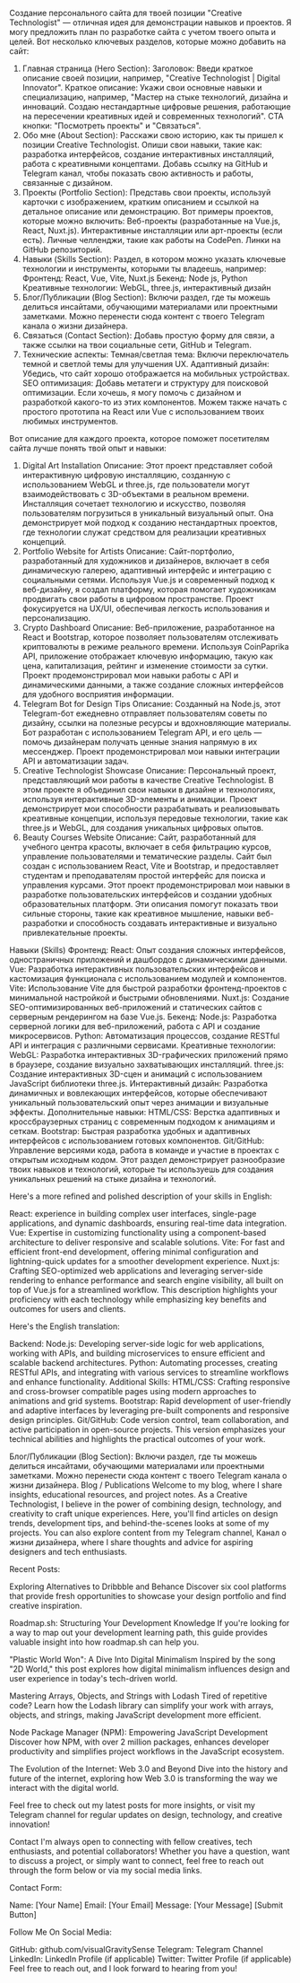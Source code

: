 
Создание персонального сайта для твоей позиции "Creative Technologist" — отличная идея для демонстрации навыков и проектов. Я могу предложить план по разработке сайта с учетом твоего опыта и целей. Вот несколько ключевых разделов, которые можно добавить на сайт:

1. Главная страница (Hero Section):
Заголовок: Введи краткое описание своей позиции, например, "Creative Technologist | Digital Innovator".
Краткое описание: Укажи свои основные навыки и специализацию, например, "Мастер на стыке технологий, дизайна и инноваций. Создаю нестандартные цифровые решения, работающие на пересечении креативных идей и современных технологий".
CTA кнопки: "Посмотреть проекты" и "Связаться".
2. Обо мне (About Section):
Расскажи свою историю, как ты пришел к позиции Creative Technologist. Опиши свои навыки, такие как: разработка интерфейсов, создание интерактивных инсталляций, работа с креативными концептами.
Добавь ссылку на GitHub и Telegram канал, чтобы показать свою активность и работы, связанные с дизайном.
3. Проекты (Portfolio Section):
Представь свои проекты, используй карточки с изображением, кратким описанием и ссылкой на детальное описание или демонстрацию. Вот примеры проектов, которые можно включить:
Веб-проекты (разработанные на Vue.js, React, Nuxt.js).
Интерактивные инсталляции или арт-проекты (если есть).
Личные челленджи, такие как работы на CodePen.
Линки на GitHub репозиторий.
4. Навыки (Skills Section):
Раздел, в котором можно указать ключевые технологии и инструменты, которыми ты владеешь, например:
Фронтенд: React, Vue, Vite, Nuxt.js
Бекенд: Node js, Python
Креативные технологии: WebGL, three.js, интерактивный дизайн
5. Блог/Публикации (Blog Section):
Включи раздел, где ты можешь делиться инсайтами, обучающими материалами или проектными заметками. Можно перенести сюда контент с твоего Telegram канала о жизни дизайнера.
6. Связаться (Contact Section):
Добавь простую форму для связи, а также ссылки на твои социальные сети, GitHub и Telegram.
7. Технические аспекты:
Темная/светлая тема: Включи переключатель темной и светлой темы для улучшения UX.
Адаптивный дизайн: Убедись, что сайт хорошо отображается на мобильных устройствах.
SEO оптимизация: Добавь метатеги и структуру для поисковой оптимизации.
Если хочешь, я могу помочь с дизайном и разработкой какого-то из этих компонентов. Можем также начать с простого прототипа на React или Vue с использованием твоих любимых инструментов.

Вот описание для каждого проекта, которое поможет посетителям сайта лучше понять твой опыт и навыки:

1. Digital Art Installation
Описание: Этот проект представляет собой интерактивную цифровую инсталляцию, созданную с использованием WebGL и three.js, где пользователи могут взаимодействовать с 3D-объектами в реальном времени. Инсталляция сочетает технологию и искусство, позволяя пользователям погрузиться в уникальный визуальный опыт. Она демонстрирует мой подход к созданию нестандартных проектов, где технологии служат средством для реализации креативных концепций.
2. Portfolio Website for Artists
Описание: Сайт-портфолио, разработанный для художников и дизайнеров, включает в себя динамическую галерею, адаптивный интерфейс и интеграцию с социальными сетями. Используя Vue.js и современный подход к веб-дизайну, я создал платформу, которая помогает художникам продвигать свои работы в цифровом пространстве. Проект фокусируется на UX/UI, обеспечивая легкость использования и персонализацию.
3. Crypto Dashboard
Описание: Веб-приложение, разработанное на React и Bootstrap, которое позволяет пользователям отслеживать криптовалюты в режиме реального времени. Используя CoinPaprika API, приложение отображает ключевую информацию, такую как цена, капитализация, рейтинг и изменение стоимости за сутки. Проект продемонстрировал мои навыки работы с API и динамическими данными, а также создание сложных интерфейсов для удобного восприятия информации.
4. Telegram Bot for Design Tips
Описание: Созданный на Node.js, этот Telegram-бот ежедневно отправляет пользователям советы по дизайну, ссылки на полезные ресурсы и вдохновляющие материалы. Бот разработан с использованием Telegram API, и его цель — помочь дизайнерам получать ценные знания напрямую в их мессенджер. Проект продемонстрировал мои навыки интеграции API и автоматизации задач.
5. Creative Technologist Showcase
Описание: Персональный проект, представляющий мои работы в качестве Creative Technologist. В этом проекте я объединил свои навыки в дизайне и технологиях, используя интерактивные 3D-элементы и анимации. Проект демонстрирует мои способности разрабатывать и реализовывать креативные концепции, используя передовые технологии, такие как three.js и WebGL, для создания уникальных цифровых опытов.
6. Beauty Courses Website
Описание: Сайт, разработанный для учебного центра красоты, включает в себя фильтрацию курсов, управление пользователями и тематические разделы. Сайт был создан с использованием React, Vite и Bootstrap, и предоставляет студентам и преподавателям простой интерфейс для поиска и управления курсами. Этот проект продемонстрировал мои навыки в разработке пользовательских интерфейсов и создании удобных образовательных платформ.
Эти описания помогут показать твои сильные стороны, такие как креативное мышление, навыки веб-разработки и способность создавать интерактивные и визуально привлекательные проекты.

Навыки (Skills)
Фронтенд:
React: Опыт создания сложных интерфейсов, одностраничных приложений и дашбордов с динамическими данными.
Vue: Разработка интерактивных пользовательских интерфейсов и кастомизация функционала с использованием модулей и компонентов.
Vite: Использование Vite для быстрой разработки фронтенд-проектов с минимальной настройкой и быстрыми обновлениями.
Nuxt.js: Создание SEO-оптимизированных веб-приложений и статических сайтов с серверным рендерингом на базе Vue.js.
Бекенд:
Node.js: Разработка серверной логики для веб-приложений, работа с API и создание микросервисов.
Python: Автоматизация процессов, создание RESTful API и интеграция с различными сервисами.
Креативные технологии:
WebGL: Разработка интерактивных 3D-графических приложений прямо в браузере, создание визуально захватывающих инсталляций.
three.js: Создание интерактивных 3D-сцен и анимаций с использованием JavaScript библиотеки three.js.
Интерактивный дизайн: Разработка динамичных и вовлекающих интерфейсов, которые обеспечивают уникальный пользовательский опыт через анимации и визуальные эффекты.
Дополнительные навыки:
HTML/CSS: Верстка адаптивных и кроссбраузерных страниц с современным подходом к анимациям и сеткам.
Bootstrap: Быстрая разработка удобных и адаптивных интерфейсов с использованием готовых компонентов.
Git/GitHub: Управление версиями кода, работа в команде и участие в проектах с открытым исходным кодом.
Этот раздел демонстрирует разнообразие твоих навыков и технологий, которые ты используешь для создания уникальных решений на стыке дизайна и технологий.

Here's a more refined and polished description of your skills in English:

React: experience in building complex user interfaces, single-page applications, and dynamic dashboards, ensuring real-time data integration.
Vue: Expertise in customizing functionality using a component-based architecture to deliver responsive and scalable solutions.
Vite: For fast and efficient front-end development, offering minimal configuration and lightning-quick updates for a smoother development experience.
Nuxt.js: Crafting SEO-optimized web applications and leveraging server-side rendering to enhance performance and search engine visibility, all built on top of Vue.js for a streamlined workflow.
This description highlights your proficiency with each technology while emphasizing key benefits and outcomes for users and clients.

Here's the English translation:

Backend:
Node.js: Developing server-side logic for web applications, working with APIs, and building microservices to ensure efficient and scalable backend architectures.
Python: Automating processes, creating RESTful APIs, and integrating with various services to streamline workflows and enhance functionality.
Additional Skills:
HTML/CSS: Crafting responsive and cross-browser compatible pages using modern approaches to animations and grid systems.
Bootstrap: Rapid development of user-friendly and adaptive interfaces by leveraging pre-built components and responsive design principles.
Git/GitHub: Code version control, team collaboration, and active participation in open-source projects.
This version emphasizes your technical abilities and highlights the practical outcomes of your work.

Блог/Публикации (Blog Section):
Включи раздел, где ты можешь делиться инсайтами, обучающими материалами или проектными заметками. Можно перенести сюда контент с твоего Telegram канала о жизни дизайнера.
Blog / Publications
Welcome to my blog, where I share insights, educational resources, and project notes. As a Creative Technologist, I believe in the power of combining design, technology, and creativity to craft unique experiences. Here, you'll find articles on design trends, development tips, and behind-the-scenes looks at some of my projects. You can also explore content from my Telegram channel, Канал о жизни дизайнера, where I share thoughts and advice for aspiring designers and tech enthusiasts.

Recent Posts:

Exploring Alternatives to Dribbble and Behance
Discover six cool platforms that provide fresh opportunities to showcase your design portfolio and find creative inspiration.

Roadmap.sh: Structuring Your Development Knowledge
If you're looking for a way to map out your development learning path, this guide provides valuable insight into how roadmap.sh can help you.

"Plastic World Won": A Dive Into Digital Minimalism
Inspired by the song "2D World," this post explores how digital minimalism influences design and user experience in today's tech-driven world.

Mastering Arrays, Objects, and Strings with Lodash
Tired of repetitive code? Learn how the Lodash library can simplify your work with arrays, objects, and strings, making JavaScript development more efficient.

Node Package Manager (NPM): Empowering JavaScript Development
Discover how NPM, with over 2 million packages, enhances developer productivity and simplifies project workflows in the JavaScript ecosystem.

The Evolution of the Internet: Web 3.0 and Beyond
Dive into the history and future of the internet, exploring how Web 3.0 is transforming the way we interact with the digital world.

Feel free to check out my latest posts for more insights, or visit my Telegram channel for regular updates on design, technology, and creative innovation!

Contact
I'm always open to connecting with fellow creatives, tech enthusiasts, and potential collaborators! Whether you have a question, want to discuss a project, or simply want to connect, feel free to reach out through the form below or via my social media links.

Contact Form:

Name: [Your Name]
Email: [Your Email]
Message: [Your Message]
[Submit Button]

Follow Me On Social Media:

GitHub: github.com/visualGravitySense
Telegram: Telegram Channel
LinkedIn: LinkedIn Profile (if applicable)
Twitter: Twitter Profile (if applicable)
Feel free to reach out, and I look forward to hearing from you!